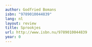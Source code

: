 ```yaml
---
author: Godfried Bomans
isbn: "9789010044839"
lang: nl
layout: review
title: Sprookjes
url: http://www.isbn.nu/9789010044839
year: 0
---
```

